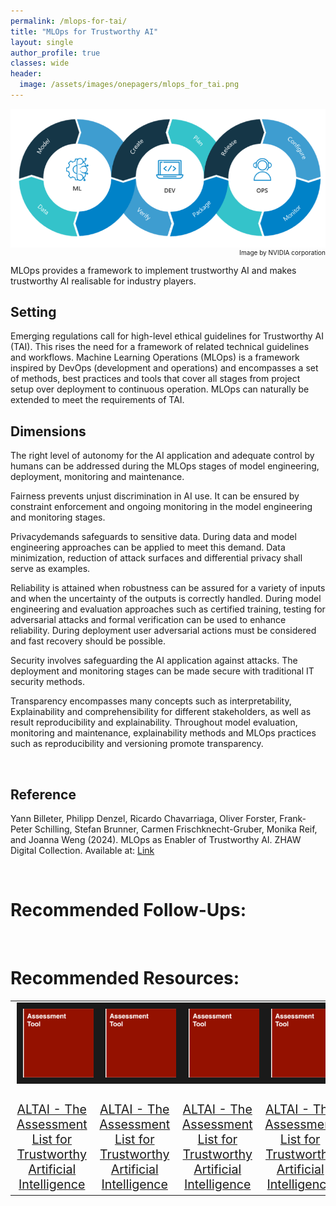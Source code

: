 ```yaml
---
permalink: /mlops-for-tai/
title: "MLOps for Trustworthy AI"
layout: single
author_profile: true
classes: wide
header:
  image: /assets/images/onepagers/mlops_for_tai.png
---
```


<html>
<body>

<!-- IMAGE -->
<p class="image" style="font-size:10.0px; text-align:right;"><img src="/assets/images/onepagers/mlops_for_tai.png" alt="MLOps_Image.png"><br>
Image by NVIDIA corporation</p>

<!-- ABSTRACT -->
<p class="notice--info"><span style="font-size:14.0px;">MLOps provides a framework to implement trustworthy AI and makes trustworthy AI realisable for industry players.</span></p>

<!-- PARAGRAPHS AND SUBTITLES -->
<h2 ><b>Setting</b></h2>
<p class="p">Emerging regulations call for high-level ethical guidelines for Trustworthy AI (TAI). This rises the need for a framework of related technical guidelines and workflows. Machine Learning Operations (MLOps) is a framework inspired by DevOps (development and operations) and encompasses a set of methods, best practices and tools that cover all stages from project setup over deployment to continuous operation. MLOps can naturally be extended to meet the requirements of TAI.</p>

<h2><b>Dimensions</b></h2>
<p class="p">The right level of <span class="s2">autonomy</span> for the AI application and adequate control by humans can be addressed during the MLOps stages of model engineering, deployment, monitoring and maintenance.</p>

<p class="p"><span class="s2">Fairness</span> prevents unjust discrimination in AI use. It can be ensured by constraint enforcement and ongoing monitoring in the model engineering and monitoring stages.</p>

<p class="p"><span class="s2">Privacy</span>demands safeguards to sensitive data. During data and model engineering approaches can be applied to meet this demand. Data minimization, reduction of attack surfaces and differential privacy shall serve as examples.</p>

<p class="p"><span class="s2">Reliability</span> is attained when robustness can be assured for a variety of inputs and when the uncertainty of the outputs is correctly handled. During model engineering and evaluation approaches such as certified training, testing for adversarial attacks and formal verification can be used to enhance reliability. During deployment user adversarial actions must be considered and fast recovery should be possible.</p>

<p class="p"><span class="s2">Security</span> involves safeguarding the AI application against attacks. The deployment and monitoring stages can be made secure with traditional IT security methods.</p>

<p class="p"><span class="s2">Transparency</span> encompasses many concepts such as interpretability, Explainability and comprehensibility for different stakeholders, as well as result reproducibility and explainability. Throughout model evaluation, monitoring and maintenance, explainability methods and MLOps practices such as reproducibility and versioning promote transparency.</p>
<br>

<!-- REFERENCE -->
<h2><b>Reference</b></h2>
<p class="p"><span class="s1">Yann Billeter, Philipp Denzel, Ricardo Chavarriaga, Oliver Forster, Frank-Peter Schilling, Stefan Brunner, Carmen Frischknecht-Gruber, Monika Reif, and Joanna Weng (2024). MLOps as Enabler of Trustworthy AI. ZHAW Digital Collection. Available at: <a href="https://digitalcollection.zhaw.ch/bitstream/11475/30443/3/2024_Billeter-etal_MLOps-for-Trustworthy-AI_SDS24.pdf"><span class="s3">Link</span></a></span></p>
<br>

<!-- RESOURCES -->
<h1><b>Recommended Follow-Ups:</b></h1>
<br>

<h1><b>Recommended Resources:</b></h1>
<table style="width:100%;align:center;">
<tr>
<td class="middle" align="center" style="font-size:140%;width: 25%;vertical-align:top">
 	<a href="ethics/assessment%20tool/ALTAI-The-Assessment-List-for-Trustwor/"><img src="/assets/images/RAI_toolkit/Assess.png" alt="ALTAI - The Assessment List for Trustworthy Artificial Intelligence" width="200" border="10"><br><br>ALTAI - The Assessment List for Trustworthy Artificial Intelligence</a>
<td class="middle" align="center" style="font-size:140%;width: 25%;vertical-align:top">
 	<a href="ethics/assessment%20tool/ALTAI-The-Assessment-List-for-Trustwor/"><img src="/assets/images/RAI_toolkit/Assess.png" alt="ALTAI - The Assessment List for Trustworthy Artificial Intelligence" width="200" border="10"><br><br>ALTAI - The Assessment List for Trustworthy Artificial Intelligence</a>
</td>
<td class="middle" align="center" style="font-size:140%;width: 25%;vertical-align:top">
 	<a href="ethics/assessment%20tool/ALTAI-The-Assessment-List-for-Trustwor/"><img src="/assets/images/RAI_toolkit/Assess.png" alt="ALTAI - The Assessment List for Trustworthy Artificial Intelligence" width="200" border="10"><br><br>ALTAI - The Assessment List for Trustworthy Artificial Intelligence</a>
</td>
<td class="middle" align="center" style="font-size:140%;width: 25%;vertical-align:top">
 	<a href="ethics/assessment%20tool/ALTAI-The-Assessment-List-for-Trustwor/"><img src="/assets/images/RAI_toolkit/Assess.png" alt="ALTAI - The Assessment List for Trustworthy Artificial Intelligence" width="200" border="10"><br><br>ALTAI - The Assessment List for Trustworthy Artificial Intelligence</a>
</td>
